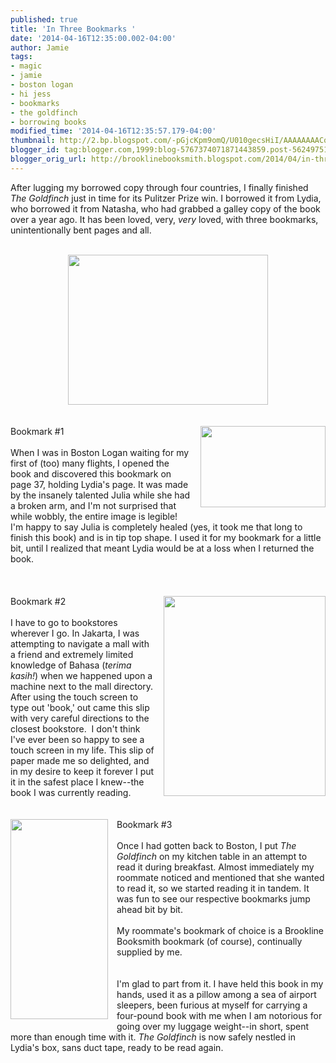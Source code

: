 ```yaml
---
published: true
title: 'In Three Bookmarks '
date: '2014-04-16T12:35:00.002-04:00'
author: Jamie
tags:
- magic
- jamie
- boston logan
- hi jess
- bookmarks
- the goldfinch
- borrowing books
modified_time: '2014-04-16T12:35:57.179-04:00'
thumbnail: http://2.bp.blogspot.com/-pGjcKpm9omQ/U010gecsHiI/AAAAAAAACqs/SC6LFJSS0hE/s72-c/blog1.JPG
blogger_id: tag:blogger.com,1999:blog-5767374071871443859.post-5624975193707487418
blogger_orig_url: http://brooklinebooksmith.blogspot.com/2014/04/in-three-bookmarks.html
---
```


After lugging my borrowed copy through four countries, I finally finished <i>The Goldfinch</i>&nbsp;just in time for its Pulitzer Prize win. I borrowed it from Lydia, who borrowed it from Natasha, who had grabbed a galley copy of the book over a year ago. It has been loved, very, <i>very </i>loved, with three bookmarks, unintentionally bent pages and all.<br /><br /><div><div class="separator" style="clear: both; text-align: center;"><a href="http://2.bp.blogspot.com/-pGjcKpm9omQ/U010gecsHiI/AAAAAAAACqs/SC6LFJSS0hE/s1600/blog1.JPG" imageanchor="1" style="margin-left: 1em; margin-right: 1em;"><img border="0" src="http://2.bp.blogspot.com/-pGjcKpm9omQ/U010gecsHiI/AAAAAAAACqs/SC6LFJSS0hE/s1600/blog1.JPG" height="240" width="320" /></a></div><br /><br /><a href="http://3.bp.blogspot.com/-PN8gD4vD69c/U010hm5BM_I/AAAAAAAACq0/RFPHLceiSoI/s1600/blog2.JPG" imageanchor="1" style="clear: right; float: right; margin-bottom: 1em; margin-left: 1em;"><img border="0" src="http://3.bp.blogspot.com/-PN8gD4vD69c/U010hm5BM_I/AAAAAAAACq0/RFPHLceiSoI/s1600/blog2.JPG" height="130" width="200" /></a>Bookmark #1<br /><br />When I was in Boston Logan waiting for my first of (too) many flights, I opened the book and discovered this bookmark on page 37, holding Lydia's page. It was made by the insanely talented Julia while she had a broken arm, and I'm not surprised that while wobbly, the entire image is legible! I'm happy to say Julia is completely healed (yes, it took me that long to finish this book) and is in tip top shape. I used it for my bookmark for a little bit, until I realized that meant Lydia would be at a loss when I returned the book.<br /><br /><br /><br /><a href="http://3.bp.blogspot.com/-SLtkdaY-5cY/U010kRZs4UI/AAAAAAAACrE/fxz03jvVukw/s1600/blog4.JPG" imageanchor="1" style="clear: right; float: right; margin-bottom: 1em; margin-left: 1em;"><img border="0" src="http://3.bp.blogspot.com/-SLtkdaY-5cY/U010kRZs4UI/AAAAAAAACrE/fxz03jvVukw/s1600/blog4.JPG" height="320" width="259" /></a>Bookmark #2<br /><br />I have to go to bookstores wherever I go. In Jakarta, I was attempting to navigate a mall with a friend and extremely limited knowledge of Bahasa (<i>terima kasih!</i>) when we happened upon a machine next to the mall directory. After using the touch screen to type out 'book,' out came this slip with very careful directions to the closest bookstore. &nbsp;I don't think I've ever been so happy to see a touch screen in my life. This slip of paper made me so delighted, and in my desire to keep it forever I put it in the safest place I knew--the book I was currently reading.<br /><br /><br /><a href="http://4.bp.blogspot.com/-pjNiCchjdkY/U010jDig9UI/AAAAAAAACq8/aftfingiiac/s1600/blog3.JPG" imageanchor="1" style="clear: left; float: left; margin-bottom: 1em; margin-right: 1em;"><img border="0" src="http://4.bp.blogspot.com/-pjNiCchjdkY/U010jDig9UI/AAAAAAAACq8/aftfingiiac/s1600/blog3.JPG" height="320" width="156" /></a>Bookmark #3<br /><br />Once I had gotten back to Boston, I put <i>The Goldfinch</i>&nbsp;on my kitchen table in an attempt to read it during breakfast. Almost immediately my roommate noticed and mentioned that she wanted to read it, so we started reading it in tandem. It was fun to see our respective bookmarks jump ahead bit by bit.<br /><br />My roommate's bookmark of choice is a Brookline Booksmith bookmark (of course), continually supplied by me.<br /><br /><br />I'm glad to part from it. I have held this book in my hands, used it as a pillow among a sea of airport sleepers, been furious at myself for carrying a four-pound book with me when I am notorious for going over my luggage weight--in short, spent more than enough time with it. <i>The Goldfinch</i>&nbsp;is now safely nestled in Lydia's box, sans duct tape, ready to be read again.<br /><br /><br /></div>